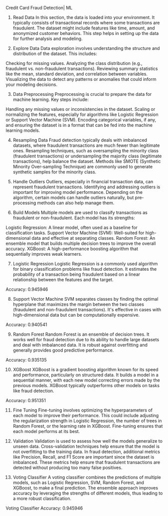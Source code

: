 Credit Card Fraud Detection| ML

1. Read Data
In this section, the data is loaded into your environment. It typically consists of transactional records where some transactions are fraudulent. The dataset might include features like time, amount, and anonymized customer behaviors. This step helps in setting up the data for further analysis and modeling.

2. Explore Data
Data exploration involves understanding the structure and distribution of the dataset. This includes:

Checking for missing values.
Analyzing the class distribution (e.g., fraudulent vs. non-fraudulent transactions).
Reviewing summary statistics like the mean, standard deviation, and correlation between variables.
Visualizing the data to detect any patterns or anomalies that could inform your modeling decisions.

3. Data Preprocessing
Preprocessing is crucial to prepare the data for machine learning. Key steps include:

Handling any missing values or inconsistencies in the dataset.
Scaling or normalizing the features, especially for algorithms like Logistic Regression or Support Vector Machine (SVM).
Encoding categorical variables, if any, and ensuring the dataset is in a format that can be fed into the machine learning models.

4. Resampling Data
Fraud detection typically deals with imbalanced datasets, where fraudulent transactions are much fewer than legitimate ones. Resampling techniques, such as oversampling the minority class (fraudulent transactions) or undersampling the majority class (legitimate transactions), help balance the dataset. Methods like SMOTE (Synthetic Minority Over-sampling Technique) are commonly used to generate synthetic samples for the minority class.

5. Handle Outliers
Outliers, especially in financial transaction data, can represent fraudulent transactions. Identifying and addressing outliers is important for improving model performance. Depending on the algorithm, certain models can handle outliers naturally, but pre-processing methods can also help manage them.

6. Build Models
Multiple models are used to classify transactions as fraudulent or non-fraudulent. Each model has its strengths:

Logistic Regression: A linear model, often used as a baseline for classification tasks.
Support Vector Machine (SVM): Well-suited for high-dimensional data and effective at separating classes.
Random Forest: An ensemble model that builds multiple decision trees to improve the overall accuracy.
XGBoost: A high-performance boosting algorithm that sequentially improves weak learners.

7. Logistic Regression
Logistic Regression is a commonly used algorithm for binary classification problems like fraud detection. It estimates the probability of a transaction being fraudulent based on a linear relationship between the features and the target.

Accuracy: 0.945946

8. Support Vector Machine
SVM separates classes by finding the optimal hyperplane that maximizes the margin between the two classes (fraudulent and non-fraudulent transactions). It's effective in cases with high-dimensional data but can be computationally expensive.

Accuracy: 0.940541

9. Random Forest
Random Forest is an ensemble of decision trees. It works well for fraud detection due to its ability to handle large datasets and deal with imbalanced data. It is robust against overfitting and generally provides good predictive performance.

Accuracy: 0.935135

10. XGBoost
XGBoost is a gradient boosting algorithm known for its speed and performance, particularly on structured data. It builds a model in a sequential manner, with each new model correcting errors made by the previous models. XGBoost typically outperforms other models on tasks like fraud detection.

Accuracy: 0.951351

11. Fine Tuning
Fine-tuning involves optimizing the hyperparameters of each model to improve their performance. This could include adjusting the regularization strength in Logistic Regression, the number of trees in Random Forest, or the learning rate in XGBoost. Fine-tuning ensures that each model performs at its best.

12. Validation
Validation is used to assess how well the models generalize to unseen data. Cross-validation techniques help ensure that the model is not overfitting to the training data. In fraud detection, additional metrics like Precision, Recall, and F1 Score are important since the dataset is imbalanced. These metrics help ensure that fraudulent transactions are detected without producing too many false positives.

13. Voting Classifier
A voting classifier combines the predictions of multiple models, such as Logistic Regression, SVM, Random Forest, and XGBoost, to make a final prediction. The ensemble approach improves accuracy by leveraging the strengths of different models, thus leading to a more robust classification.

Voting Classifier Accuracy: 0.945946
